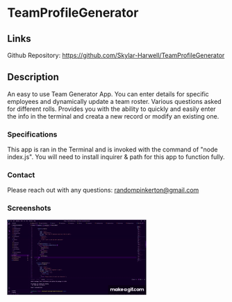 # TeamProfileGenerator

## Links
Github Repository: https://github.com/Skylar-Harwell/TeamProfileGenerator

## Description
An easy to use Team Generator App. You can enter details for specific employees and dynamically update a team roster. Various questions asked for different rolls. Provides you with the ability to quickly and easily enter the info in the terminal and creata a new record or modify an existing one. 

### Specifications
This app is ran in the Terminal and is invoked with the command of "node index.js". You will need to install inquirer & path for this app to function fully. 

### Contact
Please reach out with any questions: randompinkerton@gmail.com

### Screenshots
![GIF1](https://github.com/Skylar-Harwell/TeamProfileGenerator/blob/main/images/TeamProfileGereratorGIF.gif)
